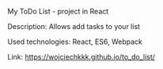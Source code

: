 My ToDo List - project in React

Description:
Allows add tasks to your list

Used technologies:
React, ES6, Webpack

Link:
https://wojciechkkk.github.io/to_do_list/
